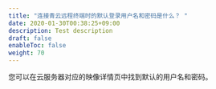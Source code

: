 ```yaml
---
title: "连接青云远程终端时的默认登录用户名和密码是什么？ "
date: 2020-01-30T00:38:25+09:00
description: Test description
draft: false
enableToc: false
weight: 70
---
```


您可以在云服务器对应的映像详情页中找到默认的用户名和密码。

